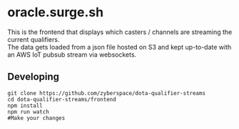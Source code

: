 oracle.surge.sh
===============

This is the frontend that displays which casters / channels are streaming the current qualifiers.  
The data gets loaded from a json file hosted on S3 and kept up-to-date with an AWS IoT pubsub stream via websockets.

Developing
----------

```
git clone https://github.com/zyberspace/dota-qualifier-streams
cd dota-qualifier-streams/frontend
npm install
npm run watch
#Make your changes
```
